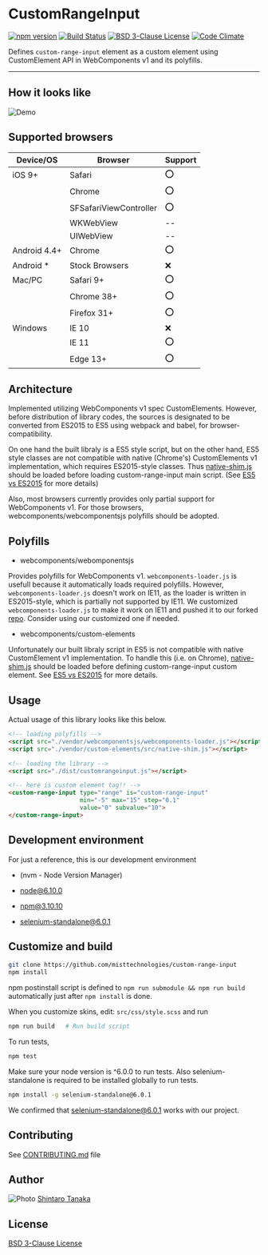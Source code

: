 # CustomRangeInput
[![npm version](https://badge.fury.io/js/custom-range-input.svg)](https://badge.fury.io/js/custom-range-input)
[![Build Status](https://travis-ci.org/misttechnologies/custom-range-input.svg?branch=master)](https://travis-ci.org/misttechnologies/custom-range-input)
[![BSD 3-Clause License](https://img.shields.io/badge/license-BSD3-blue.svg?style=flat)][LICENSE]
[![Code Climate](https://codeclimate.com/github/misttechnologies/custom-range-input/badges/gpa.svg)](https://codeclimate.com/github/misttechnologies/custom-range-input)

Defines `custom-range-input` element as a custom element using
CustomElement API in WebComponents v1 and its polyfills.

---

## How it looks like

![Demo](http://i.imgur.com/qm1zwvL.png)

## Supported browsers

|Device/OS   |Browser               |Support|
|------------|----------------------|-------|
|iOS 9+      |Safari                |:o:    |
|            |Chrome                |:o:    |
|            |SFSafariViewController|:o:    |
|            |WKWebView             |--     |
|            |UIWebView             |--     |
|Android 4.4+|Chrome                |:o:    |
|Android *   |Stock Browsers        |:x:    |
|Mac/PC      |Safari 9+             |:o:    |
|            |Chrome 38+            |:o:    |
|            |Firefox 31+           |:o:    |
|Windows     |IE 10                 |:x:    |
|            |IE 11                 |:o:    |
|            |Edge 13+              |:o:    |

## Architecture

Implemented utilizing WebComponents v1 spec CustomElements.
However, before distribution of library codes, the sources is designated to be
converted from ES2015 to ES5 using webpack and babel, for browser-compatibility.

On one hand the built libraly is a ES5 style script, but on the other hand,
ES5 style classes are not compatible with native (Chrome's) CustomElements v1
implementation, which requires ES2015-style classes.
Thus [native-shim.js](https://github.com/webcomponents/custom-elements/blob/master/src/native-shim.js)
should be loaded before loading custom-range-input main script.
(See [ES5 vs ES2015](https://github.com/webcomponents/custom-elements#es5-vs-es2015) for more details)

Also, most browsers currently provides only partial support for WebComponents v1.
For those browsers, webcomponents/webcomponentsjs polyfills should be adopted.

## Polyfills

- webcomponents/webomponentsjs

Provides polyfills for WebComponents v1. `webcomponents-loader.js` is usefull
because it automatically loads required polyfills.
However, `webcomponents-loader.js` doesn't work on IE11, as the loader is
written in ES2015-style, which is partially not supported by IE11.
We customized `webcomponents-loader.js` to make it work on IE11 and pushed it to
our forked [repo](misttechnologies/webcomponentsjs#custom).
Consider using our customized one if needed.

- webcomponents/custom-elements

Unfortunately our built libraly script in ES5 is not compatible with native CustomElement v1
implementation. To handle this (i.e. on Chrome),
[native-shim.js](https://github.com/webcomponents/custom-elements/blob/master/src/native-shim.js)
should be loaded before defining custom-range-input custom element.
See [ES5 vs ES2015](https://github.com/webcomponents/custom-elements#es5-vs-es2015) for more details.

## Usage

Actual usage of this library looks like this below.

```html
<!-- loading polyfills -->
<script src="./vendor/webcomponentsjs/webcomponents-loader.js"></script>
<script src="./vendor/custom-elements/src/native-shim.js"></script>

<!-- loading the library -->
<script src="./dist/customrangeinput.js"></script>

<!-- here is custom element tag!! -->
<custom-range-input type="range" is="custom-range-input"
                    min="-5" max="15" step="0.1"
                    value="0" subvalue="10">
</custom-range-input>
```

## Development environment

For just a reference, this is our development environment

* (nvm - Node Version Manager)

* node@6.10.0

* npm@3.10.10

* selenium-standalone@6.0.1

## Customize and build

```sh
git clone https://github.com/misttechnologies/custom-range-input
npm install
```

npm postinstall script is defined to `npm run submodule && npm run build`
automatically just after `npm install` is done.

When you customize skins, edit: `src/css/style.scss` and run

```sh
npm run build   # Run build script
```

To run tests,

```sh
npm test
```

Make sure your node version is ^6.0.0 to run tests.
Also selenium-standalone is required to be installed globally to run tests.

```sh
npm install -g selenium-standalone@6.0.1
```

We confirmed that selenium-standalone@6.0.1 works with our project.

## Contributing

See [CONTRIBUTING.md][] file

## Author

![Photo](https://avatars0.githubusercontent.com/u/1808432?v=3&s=80)
[Shintaro Tanaka](https://github.com/qpSHiNqp/)

## License

[BSD 3-Clause License][license]

[license]: https://opensource.org/licenses/BSD-3-Clause
[CONTRIBUTING.md]: https://github.com/misttechnologies/custom-range-input/blob/master/CONTRIBUTING.md
